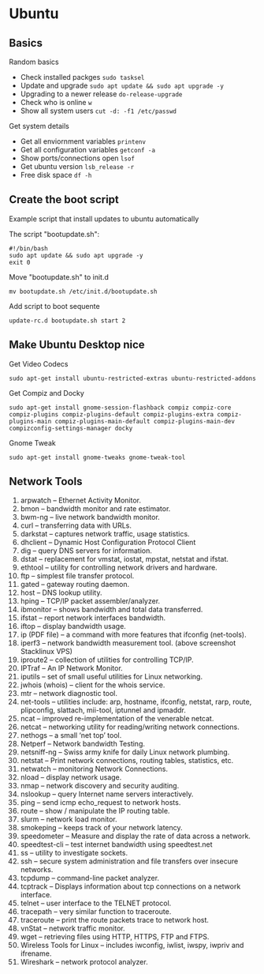 # Ubuntu

## Basics

Random basics

- Check installed packges ```sudo tasksel```
- Update and upgrade ```sudo apt update && sudo apt upgrade -y```
- Upgrading to a newer release ```do-release-upgrade```
- Check who is online ```w```
- Show all system users ```cut -d: -f1 /etc/passwd```

Get system details

- Get all enviornment variables ```printenv```
- Get all configuration variables ```getconf -a```
- Show ports/connections open ```lsof```
- Get ubuntu version ```lsb_release -r```
- Free disk space ```df -h```

## Create the boot script

Example script that install updates to ubuntu automatically

The script "bootupdate.sh":

```shell
#!/bin/bash
sudo apt update && sudo apt upgrade -y
exit 0
```

Move "bootupdate.sh" to init.d

```shell
mv bootupdate.sh /etc/init.d/bootupdate.sh
```

Add script to boot sequente

```shell
update-rc.d bootupdate.sh start 2
```

## Make Ubuntu Desktop nice

Get Video Codecs

```shell
sudo apt-get install ubuntu-restricted-extras ubuntu-restricted-addons
```

Get Compiz and Docky

```shell
sudo apt-get install gnome-session-flashback compiz compiz-core compiz-plugins compiz-plugins-default compiz-plugins-extra compiz-plugins-main compiz-plugins-main-default compiz-plugins-main-dev compizconfig-settings-manager docky
```

Gnome Tweak

```shell
sudo apt-get install gnome-tweaks gnome-tweak-tool
```

## Network Tools

1. arpwatch – Ethernet Activity Monitor.
2. bmon – bandwidth monitor and rate estimator.
3. bwm-ng – live network bandwidth monitor.
4. curl – transferring data with URLs.
5. darkstat – captures network traffic, usage statistics.
6. dhclient – Dynamic Host Configuration Protocol Client
7. dig – query DNS servers for information.
8. dstat – replacement for vmstat, iostat, mpstat, netstat and ifstat.
9. ethtool – utility for controlling network drivers and hardware.
10. ftp – simplest file transfer protocol.
11. gated – gateway routing daemon.
12. host – DNS lookup utility.
13. hping – TCP/IP packet assembler/analyzer.
14. ibmonitor – shows bandwidth and total data transferred.
15. ifstat –  report network interfaces bandwidth.
16. iftop – display bandwidth usage.
17. ip (PDF file) – a command with more features that ifconfig (net-tools).
18. iperf3 – network bandwidth measurement tool. (above screenshot Stacklinux VPS)
19. iproute2 – collection of utilities for controlling TCP/IP.
20. IPTraf – An IP Network Monitor.
21. iputils – set of small useful utilities for Linux networking.
22. jwhois (whois) – client for the whois service.
23. mtr – network diagnostic tool.
24. net-tools – utilities include: arp, hostname, ifconfig, netstat, rarp, route, plipconfig, slattach, mii-tool, iptunnel and ipmaddr.
25. ncat – improved re-implementation of the venerable netcat.
26. netcat – networking utility for reading/writing network connections.
27. nethogs – a small ‘net top’ tool.
28. Netperf – Network bandwidth Testing.
29. netsniff-ng – Swiss army knife for daily Linux network plumbing.
30. netstat – Print network connections, routing tables, statistics, etc.
31. netwatch – monitoring Network Connections.
32. nload – display network usage.
33. nmap – network discovery and security auditing.
34. nslookup – query Internet name servers interactively.
35. ping – send icmp echo_request to network hosts.
36. route – show / manipulate the IP routing table.
37. slurm – network load monitor.
38. smokeping –  keeps track of your network latency.
39. speedometer – Measure and display the rate of data across a network.
40. speedtest-cli – test internet bandwidth using speedtest.net
41. ss – utility to investigate sockets.
42. ssh –  secure system administration and file transfers over insecure networks.
43. tcpdump – command-line packet analyzer.
44. tcptrack – Displays information about tcp connections on a network interface.
45. telnet – user interface to the TELNET protocol.
46. tracepath – very similar function to traceroute.
47. traceroute – print the route packets trace to network host.
48. vnStat – network traffic monitor.
49. wget –  retrieving files using HTTP, HTTPS, FTP and FTPS.
50. Wireless Tools for Linux – includes iwconfig, iwlist, iwspy, iwpriv and ifrename.
51. Wireshark – network protocol analyzer.
